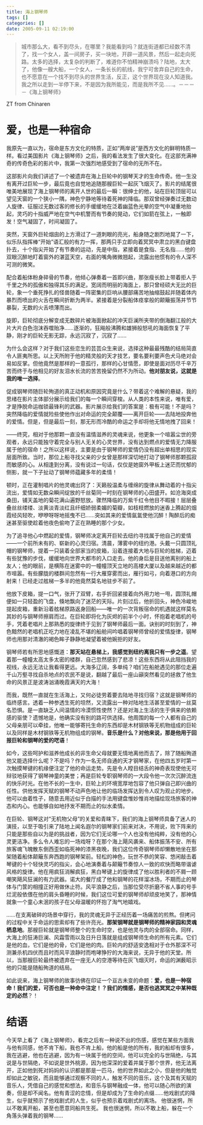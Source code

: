 ```yaml
---
title: 海上钢琴师
tags: []
categories: []
date: 2005-09-11 02:19:00 
---
```


> 城市那么大，看不到尽头，在哪里？我能看到吗？就连街道都已经数不清了，找一个女人，盖一间房子，买一块地，开辟一道风景，然后一起走向死路。太多的选择，太复杂的判断了，难道你不怕精神崩溃吗？陆地，太大了，他像一艘大船，一个女人，一条长长的航线，我宁可舍弃自己的生命，也不愿意在一个找不到尽头的世界生活，反正，这个世界现在没人知道我。我之所以走到一半停下来，不是因为我所能见，而是我所不见……。－－－－《海上钢琴师》

ZT from Chinaren

# 爱，也是一种宿命

我原先一直以为，宿命是东方文化的特质，正如“两岸说”是西方文化的鲜明特质一样。看过美国影片《海上钢琴师》之后，我的看法发生了很大变化。在这部充满神奇的传奇色彩的影片中，我第一次强烈地感受到了宿命的无所不在。

这部影片向我们讲述了一个被遗弃在海上巨轮中的钢琴天才的生命传奇。他一生没有离开过巨轮一步，最后竟也自觉地追随那艘巨轮一起灰飞烟灭了。影片的结尾很唯美地展现了海上钢琴师的离开人世的最后一瞬：很绅士的他，站在巨轮顶层可以望见天窗的一个狭小一隅，神色宁静地等待着死神的降临。那双曾经弹奏过无数动人旋律、征服过无数过客的修长的手缓缓地在泛着幽蓝色光晕的空气中凝重地抬起，灵巧的十指威严地在空气中机警而有节奏的晃动，它们如箭在弦上，一触即发！空气凝固了，时间凝固了。

突然，天窗外巨轮烟囱的上方滑过了一道刺眼的亮光，船身随之剧烈地晃了一下，似乐队指挥棒“开始”语汇般的有力一挥，那两只手立即向着冥冥中肃立的黑白键盘扑去，十个指尖开始了有节奏的运动，先是中指，紧接着是食指、无名指……他的双眼沉醉地盯着窗外的湛蓝天空，右面的嘴角微微翘起，流露出他惯有的令人深不可测的微笑。

配合着船体粉身碎骨的节奏，他倾心弹奏着一首即兴曲，那张瘦长脸上带着拒人于千里之外的孤傲和独得其乐的满足。宽阔而明丽的海面上，那只曾经硕大无比的巨轮，象一个垂死挣扎的怪兽随着一阵密集的巨响从腰部痛苦地抽缩鼓起并随着体内暴烈而喷出的火舌在瞬间折断为两半。紧接着是分裂船体痉挛般的颠簸振荡并节节暴裂，无数的火舌喷薄而出。

旋即，巨轮彻底分解变成无数碎片被海面掀起的冲天巨澜所夹带的倒海翻江般的大片大片白色泡沫吞噬贻净……逐渐的，狂飚般沸腾和雄狮般怒吼的海面恢复了平静，刚才的巨轮无影无踪，永远沉寂了，沉寂了……

为什么会这样？对于我们这些恋生的芸芸众生来说，选择这种最最残酷的结局简直令人匪夷所思。以上天所附于他的精灵般的天才技艺，要名要利要声色犬马绝对会易如反掌。但他竟然是那样的一意孤行，那样的心甘情愿，即使是面对历尽千辛万苦而终于与他相见的好友泪水长流的苦苦挽留仍然不为所动。**他对朋友说，这就是我的唯一选择**。

促成钢琴师随巨轮殉道的真正动机和原因究竟是什么？带着这个难解的悬疑，我的思绪在影片主体部分展示给我们的每一个瞬间穿梭。从人类的本性来说，唯有爱，才是挣脱命运枷锁最锋利的武器。影片展示给我们的答案是：极有可能！不是吗？突然降临的爱情就险些使他作出对命运的完全颠覆——离开巨轮——去陆地投奔他的爱情。但是，但是最后一刻，那无形而冷酷的命运之手却将他无情地拽了回来！

——终究，相对于他那颗一直没有温情滋养的灵魂来说，他更象一个喧嚣尘世的旁观者，永远只能独守着完全与别人无关的心灵世界，没有达到燃点的爱情无力降服属于他的宿命！之所以这样说，主要是由于钢琴师的爱情仍没有超出单相思的现实层面所致。当时，那位上船寻找父亲的少女曾是那样深切地打动了钢琴师那颗孤寂而敏感的心。从相逢到分离，没有说过一句话，仅仅是她窗外甲板上迷茫而忧郁的侧影，就一下子扯动了钢琴师蕴藏多年的柔情！

顿时，正在灌制唱片的他灵魂出窍了：天籁般温柔与缠绵的旋律从舞动着的十指尖流出，爱情如无数朵瞬间绽放的千丝菊同一时刻在钢琴师的心田盛开。如沧海突成桑田，铺天盖地的菊花满山遍野怒放。骤然降临的万紫千红令他目不暇接！层层叠叠丝丝缕缕、淡黄淡青淡红且纤细娇弱柔媚的菊瓣，如枝枝燃放的迷香上腾起的烟霞经风轻吹，咿咿呀呀地摇曳不已……突如其来的爱情氤氲使他沉醉！陶醉后的痴迷甚至驱使趁着他夜色偷吻了正在熟睡的那个少女。

为了追寻他心中燃起的爱情，钢琴师决定离开巨轮去纽约寻找属于他自己的爱情——一个前所未有的、崭新的心灵归宿。清晨，薄雾中的纽约港。头戴一只圆顶礼帽的钢琴师，提着一只装着全部家当的皮箱，沿着连接着大地与巨轮的舷梯，迈着有些犹豫的步伐，缓缓地向世界大都市的入口走去。他的身后是目送他离别的船上友人；他的眼前，是横陈在迷雾中的一幢幢顶天立地的高楼大厦以及越来越近的都市喧嚣。有些朦胧的楼群间忽然有一行大雁穿雾而出，雁行如弓，向着港口的方向射来！已经走过舷梯一多半的他竟然莫名地驻步不前了。

他放下皮箱，提一口气，张开了双臂，右手折回紧接着向外用力地一甩，圆顶礼帽便如一只轻盈的飞盘，倏地飘向了迷茫的天际。片刻过后，他折回头，神色冷峻地提起皮箱，重新沿着舷梯原路返身回船——唯一的一次背叛宿命的机遇就这样莫名其妙的与钢琴师擦肩而过。在巨轮即将化为灰烬的前半个小时，怀抱着老唱机的号手，凭着老唱片上那熟悉的旋律终于见到了钢琴师最后一面。诀别的时刻到了，神色黯然的老唱机正吃力地在凌乱不堪的船舱间吟唱着钢琴师曾经的爱情旋律，钢琴师也用那对清澈的褐色眸子静静地凝望着被他婉拒的好友。

钢琴师若有所思地感慨道：**那天站在悬梯上，我感觉到纽约离我只有一步之遥**。望着那一幢幢太高太多太密的楼群，自己忽然感到了悲凉！这些东西将从此阻挡我的视线，永远无法让我看得更远。大海多辽阔，多单纯？咱们在船舱遇见的那位走遍千山万壑寻找自杀地点的农民不是说，翻越了最后一座山巓突然看见的拯救了他生命的风景正是波涛汹涌晚霞满天的大海！

而我，既然一直就在生活海上，又何必徒劳着要去陆地寻找归宿？这就是钢琴师的临终感言。透着一种参透生死的坦然，又流露出一种对陆地生活甚至爱情的一丝莫名恐惧。是一直缺乏人间温情的冷漠惯性使然？还是对海上生活的生于俱来的依赖感的驱使？遗憾地是，他确实没有别的路可供选择。他周围的每一个人都有自己的父母亲朋可以牵挂，他唯一能够寄托生命的东西却是木材钢铁等无机物组成的巨轮以及同样是木材钢铁等无机物组成的钢琴。**音乐是什么？对他来说，那是他用于回报巨轮和钢琴的爱的呓语**！

如今，这些呵护和滋养他成长的非生命父母就要无情地离他而去了，除了随船殉道他又能选择什么呢？不是吗？作为一名无师自通的天才钢琴家，在他四五岁时第一次触摸琴键的机缘便注定了他的命运走势。先是令人瞠目结舌的神奇表现使他无可辩驳地获得了钢琴神童的美誉；再是巨轮专职钢琴师的一大段令他一次次沉醉流连的快乐时光。在他不长的一生中，巨轮上的环境宽厚地包容了他只弹自己即兴曲的任性。供他发挥天赋的钢琴不动声色地让他的临场发挥达到令人叹为观止的地步。他可以由着性子，随意去用近似于白描的手法用键盘惟妙惟肖地描绘现场旅客的神态和内心。也能够自如地抒发不期而止的似水柔情。

在巨轮、钢琴这对“无机物父母”的关爱和青睐下，我们的海上钢琴师具备了迷人的演技，以至于吸引来了陆地上闻名遐尔的钢琴家们前来对决，不用说，败下阵来的只能是那些自以为是的挑战者，因为它们无论哪一个人也没有他纯粹，没有他的心灵更洁净。多么令人难忘的一场戏呀？在那个海上飓风袭来、船体振荡不安、所有旅客魂飞魄散东倒西歪如临死神的漆黑夜晚，我们这位传奇钢琴师却懒散地坐在那架随着船体颠簸东奔西跑的钢琴架前。轻松的神色，玩世不恭的笑容、悠闲敲击着琴键的十个轻快灵巧的指尖，会心地演奏着与颠簸节奏惊人一致的欢快而略带谐谑风格的旋律。他在用疯狂消解疯狂，黑白琴键上的旋律成了他以胜利者的不屑一顾嘲笑飓风狂澜的有力武器。诺大的餐厅成了他和钢琴的花样溜冰场，不期而止的琴体与门筐的相撞正好用做休止符。风平浪静之后，当那位受尽折磨不省人事的号手烂泥般依偎在他的肩头昏睡的时候，我们这位可爱的钢琴师却顽皮地笑了，那神情就象一个童心未泯的孩子在父母温暖的怀抱了淘气地嬉戏。

……在支离破碎的场景中穿行，我的灵魂无异于正经历着一场痛苦的煎熬。但拷问的过程中关于命运的思索却有了些许亮光。**那架钢琴就是钢琴师的精神家园和灵魂栖息地**。那艘巨轮就是钢琴师整个的生命时空，也是他灵与肉的全部宿命。同样，大海上的狂涛巨澜、风霜雪雨以及日升日落就是组成钢琴师生命的所有元素。它们是他的血，它们是他的骨，它们是他的肉。巨轮内的舒适安逸相对于仓外那深不可测兼杀机四伏而且时而风平浪静时而咆哮狰狞的大海来说，无异于他的天堂。所以，当那艘巨轮最终被遗弃在一座无人的空港等待在灰飞烟灭时，命运的渊薮昭示他的只能是随船殉道的结局。

如此说来，海上钢琴师的故事彷佛在印证一个亘古未变的命题：**爱，也是一种宿命！我们的爱，可否也是一种命中注定！？我们的情感，是否也逃冥冥之中某种既定的必然**？！

# 结语

今天早上看了《海上钢琴师》，看完之后有一种说不出的伤感，感觉在某些方面我与他有同感，他不肯下船，我也不肯上船，他的船是他的所有，我的船却有很多，我在逃避，他也在逃避，因为有一块属于他的空间，他可以完全的与世隔绝，与其说是与世隔绝，不如说是世外桃源，因为他深深的爱着并属于那个世界，他无法离开，正如他到死对妈妈的认识都是那是一匹马，他的世界如此之小，但是他的触觉却如此之敏锐，而且能够通过观察不同的人，触发不同的音乐，这个及其有天赋的音乐人，凭借自己的感觉和想法，和音乐与钢琴融成一体，他可以随心所欲的演奏，但是却不闻名。他有青涩的恋情，但是却成为了生命的点缀......他戏剧式的降生，似乎就预示了他戏剧式的人生，似乎也预示着戏剧式的离场。   他很迷惘，所以不敢离开船，甚至也愿意同船共生死。   我也很迷惘，所以不敢上船，躲在一个角落头弹着我的钢琴......